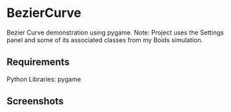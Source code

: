 # BezierCurve
Bezier Curve demonstration using pygame. Note: Project uses the Settings panel and some of its associated classes from my Boids simulation.

## Requirements
Python Libraries: pygame

## Screenshots
